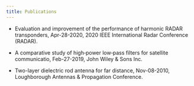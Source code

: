 ```yaml
---
title: Publications
---
```


- Evaluation and improvement of the performance of harmonic RADAR transponders, Apr-28-2020, 2020 IEEE International Radar Conference (RADAR).

- A comparative study of high‐power low‐pass filters for satellite communicatio, Feb-27-2019, John Wiley & Sons Inc.

- Two-layer dielectric rod antenna for far distance, Nov-08-2010, Loughborough Antennas & Propagation Conference.